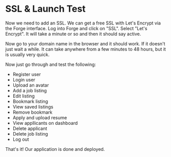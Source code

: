 # SSL & Launch Test

Now we need to add an SSL. We can get a free SSL with Let's Encrypt via the Forge interface. Log into Forge and click on "SSL". Select "Let's Encrypt". It will take a minute or so and then it should say active.

Now go to your domain name in the browser and it should work. If it doesn't just wait a while. It can take anywhere from a few minutes to 48 hours, but it is usually very quick.

Now just go through and test the following:

- Register user
- Login user
- Upload an avatar
- Add a job listing
- Edit listing
- Bookmark listing
- View saved listings
- Remove bookmark
- Apply and upload resume
- View appllicants on dashboard
- Delete applicant
- Delete job listing
- Log out

That's it! Our application is done and deployed.